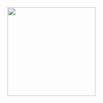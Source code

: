 <p align="center">
  
  <a href = 'www.google.com'>
  <img width="200" src="http://material-bread.org/logo-shadow.svg">
  
</p>
